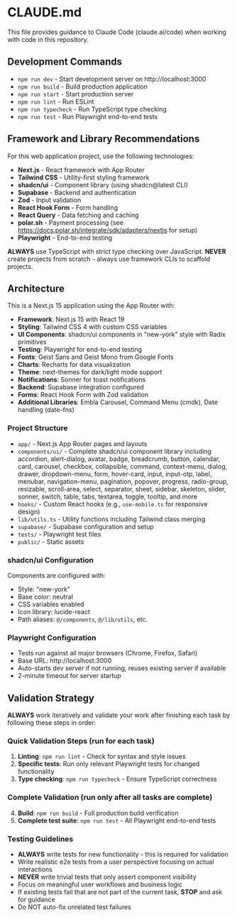 # CLAUDE.md

This file provides guidance to Claude Code (claude.ai/code) when working with code in this repository.

## Development Commands

- `npm run dev` - Start development server on http://localhost:3000
- `npm run build` - Build production application
- `npm run start` - Start production server
- `npm run lint` - Run ESLint
- `npm run typecheck` - Run TypeScript type checking
- `npm run test` - Run Playwright end-to-end tests

## Framework and Library Recommendations

For this web application project, use the following technologies:

- **Next.js** - React framework with App Router
- **Tailwind CSS** - Utility-first styling framework
- **shadcn/ui** - Component library (using shadcn@latest CLI)
- **Supabase** - Backend and authentication
- **Zod** - Input validation
- **React Hook Form** - Form handling
- **React Query** - Data fetching and caching
- **polar.sh** - Payment processing (see https://docs.polar.sh/integrate/sdk/adapters/nextjs for setup)
- **Playwright** - End-to-end testing

**ALWAYS** use TypeScript with strict type checking over JavaScript.
**NEVER** create projects from scratch - always use framework CLIs to scaffold projects.

## Architecture

This is a Next.js 15 application using the App Router with:

- **Framework**: Next.js 15 with React 19
- **Styling**: Tailwind CSS 4 with custom CSS variables
- **UI Components**: shadcn/ui components in "new-york" style with Radix primitives
- **Testing**: Playwright for end-to-end testing
- **Fonts**: Geist Sans and Geist Mono from Google Fonts
- **Charts**: Recharts for data visualization
- **Theme**: next-themes for dark/light mode support
- **Notifications**: Sonner for toast notifications
- **Backend**: Supabase integration configured
- **Forms**: React Hook Form with Zod validation
- **Additional Libraries**: Embla Carousel, Command Menu (cmdk), Date handling (date-fns)

### Project Structure

- `app/` - Next.js App Router pages and layouts
- `components/ui/` - Complete shadcn/ui component library including accordion, alert-dialog, avatar, badge, breadcrumb, button, calendar, card, carousel, checkbox, collapsible, command, context-menu, dialog, drawer, dropdown-menu, form, hover-card, input, input-otp, label, menubar, navigation-menu, pagination, popover, progress, radio-group, resizable, scroll-area, select, separator, sheet, sidebar, skeleton, slider, sonner, switch, table, tabs, textarea, toggle, tooltip, and more
- `hooks/` - Custom React hooks (e.g., `use-mobile.ts` for responsive design)
- `lib/utils.ts` - Utility functions including Tailwind class merging
- `supabase/` - Supabase configuration and setup
- `tests/` - Playwright test files
- `public/` - Static assets

### shadcn/ui Configuration

Components are configured with:
- Style: "new-york"
- Base color: neutral
- CSS variables enabled
- Icon library: lucide-react
- Path aliases: `@/components`, `@/lib/utils`, etc.

### Playwright Configuration
- Tests run against all major browsers (Chrome, Firefox, Safari)
- Base URL: http://localhost:3000
- Auto-starts dev server if not running, reuses existing server if available
- 2-minute timeout for server startup

## Validation Strategy

**ALWAYS** work iteratively and validate your work after finishing each task by following these steps in order:

### Quick Validation Steps (run for each task)
1. **Linting**: `npm run lint` - Check for syntax and style issues
2. **Specific tests**: Run only relevant Playwright tests for changed functionality
3. **Type checking**: `npm run typecheck` - Ensure TypeScript correctness

### Complete Validation (run only after all tasks are complete)
4. **Build**: `npm run build` - Full production build verification
5. **Complete test suite**: `npm run test` - All Playwright end-to-end tests

### Testing Guidelines
- **ALWAYS** write tests for new functionality - this is required for validation
- Write realistic e2e tests from a user perspective focusing on actual interactions
- **NEVER** write trivial tests that only assert component visibility
- Focus on meaningful user workflows and business logic
- If existing tests fail that are not part of the current task, **STOP** and ask for guidance
- Do NOT auto-fix unrelated test failures